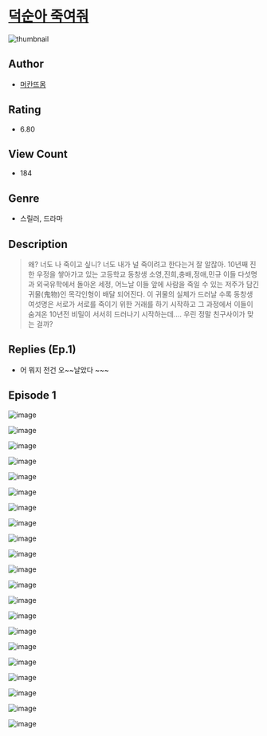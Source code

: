 # [덕순아 죽여줘](https://comic.naver.com/challenge/list?titleId=810687)
![thumbnail](https://image-comic.pstatic.net/user_contents_data/challenge_comic/2023/05/24/330406/upload_3762019957729211746_480x623.jpeg)

## Author
- [머칸뜨몸](https://comic.naver.com/artistTitle?id=330406)

## Rating
- 6.80

## View Count
- 184

## Genre
- 스릴러, 드라마

## Description
> 왜? 너도 나 죽이고 싶니? 너도 내가 널 죽이려고 한다는거 잘 알잖아. 10년째 진한 우정을 쌓아가고 있는 고등학교 동창생 소영,진희,충배,정애,민규 이들 다섯명과 외국유학에서 돌아온 세정, 어느날 이들 앞에 사람을 죽일 수 있는 저주가 담긴 귀물(鬼物)인 목각인형이 배달 되어진다. 이 귀물의 실체가 드러날 수록 동창생 여섯명은 서로가 서로를 죽이기 위한 거래를 하기 시작하고 그 과정에서 이들이 숨겨온 10년전 비밀이 서서히 드러나기 시작하는데.... 우린 정말 친구사이가 맞는 걸까?

## Replies (Ep.1)
- 어 뭐지 전건 오~~날았다 ~~~

## Episode 1
![image](https://image-comic.pstatic.net/user_contents_data/challenge_comic/2023/05/24/330406/upload_4050482511220270691.jpeg)

![image](https://image-comic.pstatic.net/user_contents_data/challenge_comic/2023/05/24/330406/upload_7377235071951450169.jpeg)

![image](https://image-comic.pstatic.net/user_contents_data/challenge_comic/2023/05/24/330406/upload_7017793722245197880.jpeg)

![image](https://image-comic.pstatic.net/user_contents_data/challenge_comic/2023/05/24/330406/upload_3904955563116017252.jpeg)

![image](https://image-comic.pstatic.net/user_contents_data/challenge_comic/2023/05/24/330406/upload_7089008003746706736.jpeg)

![image](https://image-comic.pstatic.net/user_contents_data/challenge_comic/2023/05/24/330406/upload_4135207592428790582.jpeg)

![image](https://image-comic.pstatic.net/user_contents_data/challenge_comic/2023/05/24/330406/upload_3618142259920581941.jpeg)

![image](https://image-comic.pstatic.net/user_contents_data/challenge_comic/2023/05/24/330406/upload_3978193813598646628.jpeg)

![image](https://image-comic.pstatic.net/user_contents_data/challenge_comic/2023/05/24/330406/upload_7076672561336574773.jpeg)

![image](https://image-comic.pstatic.net/user_contents_data/challenge_comic/2023/05/24/330406/upload_3617851968110999088.jpeg)

![image](https://image-comic.pstatic.net/user_contents_data/challenge_comic/2023/05/24/330406/upload_3906981739727434594.jpeg)

![image](https://image-comic.pstatic.net/user_contents_data/challenge_comic/2023/05/24/330406/upload_3990812904359473460.jpeg)

![image](https://image-comic.pstatic.net/user_contents_data/challenge_comic/2023/05/24/330406/upload_3546640112558813490.jpeg)

![image](https://image-comic.pstatic.net/user_contents_data/challenge_comic/2023/05/24/330406/upload_7089899676826218803.jpeg)

![image](https://image-comic.pstatic.net/user_contents_data/challenge_comic/2023/05/24/330406/upload_7005130638321856613.jpeg)

![image](https://image-comic.pstatic.net/user_contents_data/challenge_comic/2023/05/24/330406/upload_3691035470662219362.jpeg)

![image](https://image-comic.pstatic.net/user_contents_data/challenge_comic/2023/05/24/330406/upload_3618984477972783920.jpeg)

![image](https://image-comic.pstatic.net/user_contents_data/challenge_comic/2023/05/24/330406/upload_7221353113207464803.jpeg)

![image](https://image-comic.pstatic.net/user_contents_data/challenge_comic/2023/05/24/330406/upload_7305232445780210736.jpeg)

![image](https://image-comic.pstatic.net/user_contents_data/challenge_comic/2023/05/24/330406/upload_7221350918411990581.jpeg)

![image](https://image-comic.pstatic.net/user_contents_data/challenge_comic/2023/05/24/330406/upload_7147275698304475747.jpeg)
